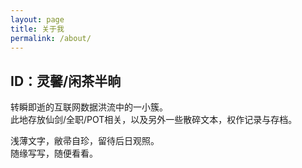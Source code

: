 ```yaml
---
layout: page
title: 关于我
permalink: /about/
---
```


##  ID：灵馨/闲茶半晌
转瞬即逝的互联网数据洪流中的一小簇。  
此地存放仙剑/全职/POT相关，以及另外一些散碎文本，权作记录与存档。  

浅薄文字，敝帚自珍，留待后日观照。  
随缘写写，随便看看。
